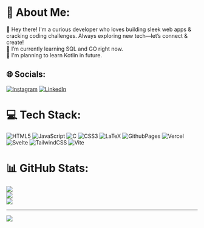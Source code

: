 # 💫 About Me:

👋 Hey there! I'm a curious developer who loves building sleek web apps & cracking coding challenges. Always exploring new tech—let’s connect & create! 
 <br>🌱 I’m currently learning SQL and GO right now.
 <br>👀 I'm planning to learn Kotlin in future.


## 🌐 Socials:
[![Instagram](https://img.shields.io/badge/Instagram-%23E4405F.svg?logo=Instagram&logoColor=white)](https://instagram.com/haryan_9.6_6) [![LinkedIn](https://img.shields.io/badge/LinkedIn-%23FF4500.svg?logo=LinkedIn&logoColor=white)](https://www.linkedin.com/in/harsh-aryan-87b14628b/) 

# 💻 Tech Stack:
![HTML5](https://img.shields.io/badge/html5-%23E34F26.svg?style=for-the-badge&logo=html5&logoColor=white) ![JavaScript](https://img.shields.io/badge/javascript-%23323330.svg?style=for-the-badge&logo=javascript&logoColor=%23F7DF1E) ![C](https://img.shields.io/badge/c-%2300599C.svg?style=for-the-badge&logo=c&logoColor=white) ![CSS3](https://img.shields.io/badge/css3-%231572B6.svg?style=for-the-badge&logo=css3&logoColor=white) ![LaTeX](https://img.shields.io/badge/latex-%23008080.svg?style=for-the-badge&logo=latex&logoColor=white) ![GithubPages](https://img.shields.io/badge/github%20pages-121013?style=for-the-badge&logo=github&logoColor=white) ![Vercel](https://img.shields.io/badge/vercel-%23000000.svg?style=for-the-badge&logo=vercel&logoColor=white) ![Svelte](https://img.shields.io/badge/svelte-%23f1413d.svg?style=for-the-badge&logo=svelte&logoColor=white) ![TailwindCSS](https://img.shields.io/badge/tailwindcss-%2338B2AC.svg?style=for-the-badge&logo=tailwind-css&logoColor=white) ![Vite](https://img.shields.io/badge/vite-%23646CFF.svg?style=for-the-badge&logo=vite&logoColor=white)
# 📊 GitHub Stats:
![](https://github-readme-stats.vercel.app/api?username=h-aryan&theme=dark&hide_border=false&include_all_commits=true&count_private=true)<br/>
![](https://github-readme-streak-stats.herokuapp.com/?user=h-aryan&theme=dark&hide_border=false)<br/>
![](https://github-readme-stats.vercel.app/api/top-langs/?username=h-aryan&theme=dark&hide_border=false&include_all_commits=true&count_private=true&layout=compact)

---
[![](https://visitcount.itsvg.in/api?id=h-aryan&icon=0&color=0)](https://visitcount.itsvg.in)

